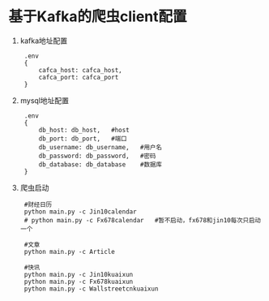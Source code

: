 # 基于Kafka的爬虫client配置
1. kafka地址配置

        .env
        {
            cafca_host: cafca_host,
            cafca_port: cafca_port
        }

2. mysql地址配置

        .env
        {
            db_host: db_host,   #host
            db_port: db_port,   #端口
            db_username: db_username,   #用户名
            db_password: db_password,   #密码
            db_database: db_database    #数据库
        }

3. 爬虫启动

        #财经日历
        python main.py -c Jin10calendar
        # python main.py -c Fx678calendar   #暂不启动，fx678和jin10每次只启动一个

        #文章
        python main.py -c Article

        #快讯
        python main.py -c Jin10kuaixun
        python main.py -c Fx678kuaixun
        python main.py -c Wallstreetcnkuaixun
